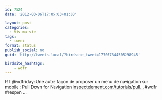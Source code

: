 ```yaml
---
id: 7524
date: '2012-03-06T17:05:03+01:00'

layout: post
categories:
  - Vis ma vie
tags:
  - tweet
format: status
publish_social: no
guid: 'http://tweets.local/?birdsite_tweet=177077344505298945'

birdsite_hashtags:
    - wdfr
---
```


RT @wdfriday: Une autre façon de proposer un menu de navigation sur mobile : Pull Down for Navigation [inspectelement.com/tutorials/pull…](http://inspectelement.com/tutorials/pull-down-for-navigation-a-responsive-solution/) #wdfr #respon …